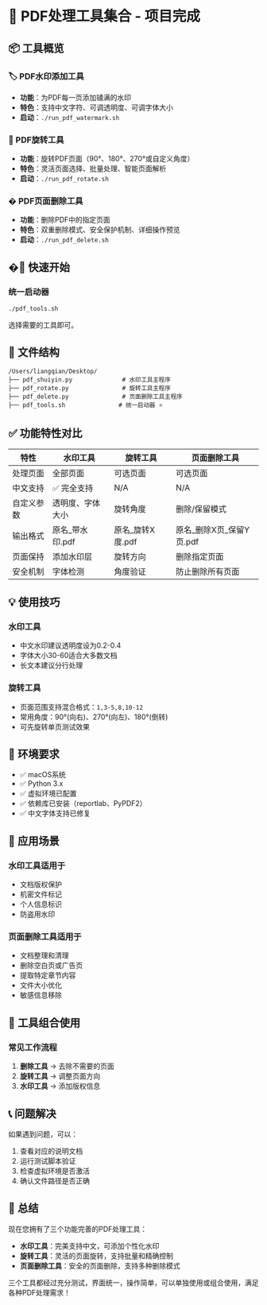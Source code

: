# 🎉 PDF处理工具集合 - 项目完成

## 📦 工具概览

### 🏷️ PDF水印添加工具
- **功能**：为PDF每一页添加铺满的水印
- **特色**：支持中文字符、可调透明度、可调字体大小
- **启动**：`./run_pdf_watermark.sh`

### 🔄 PDF旋转工具  
- **功能**：旋转PDF页面（90°、180°、270°或自定义角度）
- **特色**：灵活页面选择、批量处理、智能页面解析
- **启动**：`./run_pdf_rotate.sh`

### �️ PDF页面删除工具
- **功能**：删除PDF中的指定页面
- **特色**：双重删除模式、安全保护机制、详细操作预览
- **启动**：`./run_pdf_delete.sh`

## �🚀 快速开始

### 统一启动器
```bash
./pdf_tools.sh
```
选择需要的工具即可。

## 📁 文件结构
```
/Users/liangqian/Desktop/
├── pdf_shuiyin.py              # 水印工具主程序
├── pdf_rotate.py               # 旋转工具主程序
├── pdf_delete.py               # 页面删除工具主程序
├── pdf_tools.sh               # 统一启动器 ⭐
```

## ✅ 功能特性对比

| 特性 | 水印工具 | 旋转工具 | 页面删除工具 |
|------|---------|---------|-------------|
| 处理页面 | 全部页面 | 可选页面 | 可选页面 |
| 中文支持 | ✅ 完全支持 | N/A | N/A |
| 自定义参数 | 透明度、字体大小 | 旋转角度 | 删除/保留模式 |
| 输出格式 | 原名_带水印.pdf | 原名_旋转X度.pdf | 原名_删除X页_保留Y页.pdf |
| 页面保持 | 添加水印层 | 旋转方向 | 删除指定页面 |
| 安全机制 | 字体检测 | 角度验证 | 防止删除所有页面 |

## 💡 使用技巧

### 水印工具
- 中文水印建议透明度设为0.2-0.4
- 字体大小30-60适合大多数文档
- 长文本建议分行处理

### 旋转工具
- 页面范围支持混合格式：`1,3-5,8,10-12`
- 常用角度：90°(向右)、270°(向左)、180°(倒转)
- 可先旋转单页测试效果

## 🔧 环境要求
- ✅ macOS系统
- ✅ Python 3.x
- ✅ 虚拟环境已配置
- ✅ 依赖库已安装（reportlab、PyPDF2）
- ✅ 中文字体支持已修复

## 🎯 应用场景

### 水印工具适用于
- 文档版权保护
- 机密文件标记
- 个人信息标识
- 防盗用水印

### 页面删除工具适用于
- 文档整理和清理
- 删除空白页或广告页
- 提取特定章节内容
- 文件大小优化
- 敏感信息移除

## 🔄 工具组合使用

### 常见工作流程
1. **删除工具** → 去除不需要的页面
2. **旋转工具** → 调整页面方向  
3. **水印工具** → 添加版权信息

## 📞 问题解决

如果遇到问题，可以：
1. 查看对应的说明文档
2. 运行测试脚本验证
3. 检查虚拟环境是否激活
4. 确认文件路径是否正确

## 🎉 总结

现在您拥有了三个功能完善的PDF处理工具：
- **水印工具**：完美支持中文，可添加个性化水印
- **旋转工具**：灵活的页面旋转，支持批量和精确控制
- **页面删除工具**：安全的页面删除，支持多种删除模式

三个工具都经过充分测试，界面统一，操作简单，可以单独使用或组合使用，满足各种PDF处理需求！
